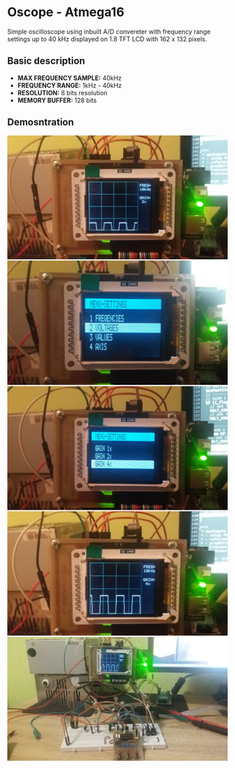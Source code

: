 # Oscope - Atmega16
Simple oscilloscope using inbuilt A/D convereter with frequency range settings up to 40 kHz displayed on 1.8 TFT LCD with 162 x 132 pixels.

## Basic description
- **MAX FREQUENCY SAMPLE:**&nbsp;40kHz
- **FREQUENCY RANGE:**&nbsp;1kHz - 40kHz
- **RESOLUTION:**&nbsp;8 bits resolution
- **MEMORY BUFFER:**&nbsp;128 bits

## Demosntration
![40kHz sampling](img/1.jpg)
![40kHz sampling](img/2.jpg)
![40kHz sampling](img/3.jpg)
![40kHz sampling](img/4.jpg)
![40kHz sampling](img/5.jpg)
